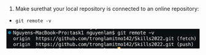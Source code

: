 1. Make surethat your local repository is connected to an online repository:
- `git remote -v`

![Result](./Screen%20Shot%202022-09-23%20at%2016.10.09.png)
  